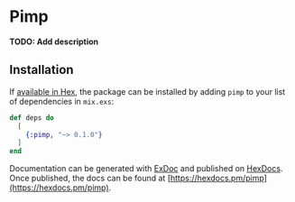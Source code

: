 # Pimp

**TODO: Add description**

## Installation

If [available in Hex](https://hex.pm/docs/publish), the package can be installed
by adding `pimp` to your list of dependencies in `mix.exs`:

```elixir
def deps do
  [
    {:pimp, "~> 0.1.0"}
  ]
end
```

Documentation can be generated with [ExDoc](https://github.com/elixir-lang/ex_doc)
and published on [HexDocs](https://hexdocs.pm). Once published, the docs can
be found at [https://hexdocs.pm/pimp](https://hexdocs.pm/pimp).

